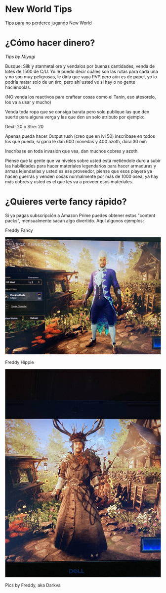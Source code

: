 # New World Tips
Tips para no perderce jugando New World

# ¿Cómo hacer dinero?

_Tips by Miyagi_

Busque: Silk y starmetal ore y vendalos por buenas cantidades, venda de lotes de 1500 de C/U. Yo le puedo decir cuáles son las rutas para cada una y no son muy peligrosas, le diría que vaya PVP pero aún es de papel, yo lo podría matar solo de un tiro, pero ahí usted ve si hay o no gente haciéndolas.

(NO venda los reactivos para craftear cosas como el Tanin, eso atesorelo, los va a usar y mucho) 

Venda toda ropa que se consiga barata pero solo publique las que den suerte para alguna verga y las que den un solo atributo por ejemplo: 

Dext: 20 o Stre: 20 

Apenas pueda hacer Output rush (creo que en lvl 50) inscríbase en todos los que pueda, si gana le dan 600 monedas y 400 azoth, dura 30 min

Inscríbase en toda invasión que vea, dan muchos cobres y azoth.

Piense que la gente que va niveles sobre usted está metiéndole duro a subir las habilidades para hacer materiales legendarios para hacer armaduras y armas lejendarias y usted es ese proveedor, piense que esos playera ya hacen guerras y venden cosas normalmente por más de 1000 osea, ya hay más cobres y usted es el que les va a proveer esos materiales.

# ¿Quieres verte fancy rápido?

Si ya pagas subscripción a Amazon Prime puedes obtener estos "content packs", mensualmente sacan algo divertido. Aquí algunos ejemplos:

Freddy Fancy

![Freddy fancy](assets/img/photo_2021-11-30_19-14-52.jpg)

Freddy Hippie

![Freddy hippie](assets/img/photo_2021-11-29_15-59-17.jpg)

Pics by Freddy, aka Darkva